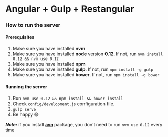 Angular + Gulp + Restangular
=====

### How to run the server

#### Prerequisites

1. Make sure you have installed **nvm**
1. Make sure you have installed **node** version **0.12**. If not, run `nvm install 0.12 && nvm use 0.12`
1. Make sure you have installed **npm**
1. Make sure you have installed **gulp**. If not, run `npm install -g gulp`
1. Make sure you have installed **bower**. If not, run `npm install -g bower`

#### Running the server

1. Run `nvm use 0.12 && npm install && bower install`
1. Check `config/development.js` configuration file.
1. `gulp serve`
1. Be happy :smile:

**_Note:_** if you install [**avn**](https://www.npmjs.com/package/avn) package, you don't need to run `nvm use 0.12` every time
